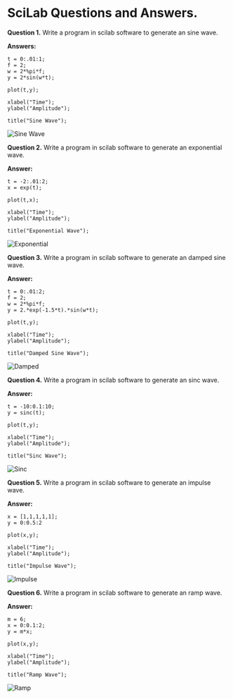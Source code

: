 # SciLab Questions and Answers.

**Question 1.** Write a program in scilab software to generate an sine wave.

**Answers:** 

```
t = 0:.01:1;
f = 2;
w = 2*%pi*f;
y = 2*sin(w*t);

plot(t,y);

xlabel("Time");
ylabel("Amplitude");

title("Sine Wave");
```
![Sine Wave](./assets/Sine%20Wave%20Function.png)

**Question 2.** Write a program in scilab software to generate an exponential wave.

**Answer:**

```
t = -2:.01:2;
x = exp(t);

plot(t,x);

xlabel("Time");
ylabel("Amplitude");

title("Exponential Wave");
```
![Exponential](./assets/Exponential%20Wave.png)

**Question 3.** Write a program in scilab software to generate an damped sine wave.

**Answer:**

```
t = 0:.01:2;
f = 2;
w = 2*%pi*f;
y = 2.*exp(-1.5*t).*sin(w*t);

plot(t,y);

xlabel("Time");
ylabel("Amplitude");

title("Damped Sine Wave");
```
![Damped](./assets/Damped%20Sine%20Wave.png)

**Question 4.** Write a program in scilab software to generate an sinc wave.

**Answer:**

```
t = -10:0.1:10;
y = sinc(t);

plot(t,y);

xlabel("Time");
ylabel("Amplitude");

title("Sinc Wave");
```
![Sinc](./assets/Sinc%20Wave.png)

**Question 5.** Write a program in scilab software to generate an impulse wave.

**Answer:**

```
x = [1,1,1,1,1];
y = 0:0.5:2

plot(x,y);

xlabel("Time");
ylabel("Amplitude");

title("Impulse Wave");
```
![Impulse](./assets/Impulse%20Wave.png)

**Question 6.** Write a program in scilab software to generate an ramp wave.

**Answer:**

```
m = 6;
x = 0:0.1:2;
y = m*x;

plot(x,y);

xlabel("Time");
ylabel("Amplitude");

title("Ramp Wave");
```
![Ramp](./assets/Ramp%20Wave.png)